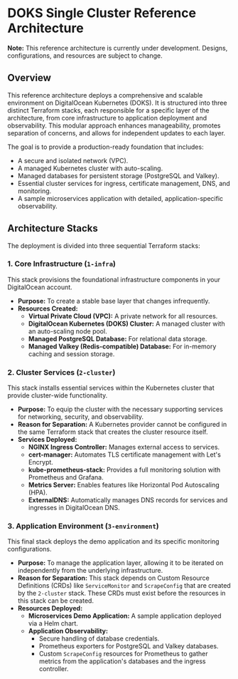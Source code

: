 # DOKS Single Cluster Reference Architecture

**Note:** This reference architecture is currently under development. Designs, configurations, and resources are subject to change.

## Overview

This reference architecture deploys a comprehensive and scalable environment on DigitalOcean Kubernetes (DOKS). It is structured into three distinct Terraform stacks, each responsible for a specific layer of the architecture, from core infrastructure to application deployment and observability. This modular approach enhances manageability, promotes separation of concerns, and allows for independent updates to each layer.

The goal is to provide a production-ready foundation that includes:
- A secure and isolated network (VPC).
- A managed Kubernetes cluster with auto-scaling.
- Managed databases for persistent storage (PostgreSQL and Valkey).
- Essential cluster services for ingress, certificate management, DNS, and monitoring.
- A sample microservices application with detailed, application-specific observability.

## Architecture Stacks

The deployment is divided into three sequential Terraform stacks:

### 1. Core Infrastructure (`1-infra`)

This stack provisions the foundational infrastructure components in your DigitalOcean account.

- **Purpose:** To create a stable base layer that changes infrequently.
- **Resources Created:**
    - **Virtual Private Cloud (VPC):** A private network for all resources.
    - **DigitalOcean Kubernetes (DOKS) Cluster:** A managed cluster with an auto-scaling node pool.
    - **Managed PostgreSQL Database:** For relational data storage.
    - **Managed Valkey (Redis-compatible) Database:** For in-memory caching and session storage.

### 2. Cluster Services (`2-cluster`)

This stack installs essential services within the Kubernetes cluster that provide cluster-wide functionality.

- **Purpose:** To equip the cluster with the necessary supporting services for networking, security, and observability.
- **Reason for Separation:** A Kubernetes provider cannot be configured in the same Terraform stack that creates the cluster resource itself.
- **Services Deployed:**
    - **NGINX Ingress Controller:** Manages external access to services.
    - **cert-manager:** Automates TLS certificate management with Let's Encrypt.
    - **kube-prometheus-stack:** Provides a full monitoring solution with Prometheus and Grafana.
    - **Metrics Server:** Enables features like Horizontal Pod Autoscaling (HPA).
    - **ExternalDNS:** Automatically manages DNS records for services and ingresses in DigitalOcean DNS.

### 3. Application Environment (`3-environment`)

This final stack deploys the demo application and its specific monitoring configurations.

- **Purpose:** To manage the application layer, allowing it to be iterated on independently from the underlying infrastructure.
- **Reason for Separation:** This stack depends on Custom Resource Definitions (CRDs) like `ServiceMonitor` and `ScrapeConfig` that are created by the `2-cluster` stack. These CRDs must exist before the resources in this stack can be created.
- **Resources Deployed:**
    - **Microservices Demo Application:** A sample application deployed via a Helm chart.
    - **Application Observability:**
        - Secure handling of database credentials.
        - Prometheus exporters for PostgreSQL and Valkey databases.
        - Custom `ScrapeConfig` resources for Prometheus to gather metrics from the application's databases and the ingress controller.
